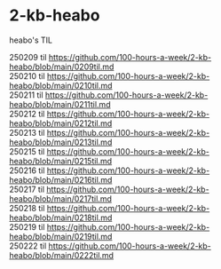 # 2-kb-heabo
heabo's TIL

250209 til https://github.com/100-hours-a-week/2-kb-heabo/blob/main/0209til.md <br/>
250210 til https://github.com/100-hours-a-week/2-kb-heabo/blob/main/0210til.md <br/>
250211 til https://github.com/100-hours-a-week/2-kb-heabo/blob/main/0211til.md <br/>
250212 til https://github.com/100-hours-a-week/2-kb-heabo/blob/main/0212til.md <br/>
250213 til https://github.com/100-hours-a-week/2-kb-heabo/blob/main/0213til.md <br/>
250215 til https://github.com/100-hours-a-week/2-kb-heabo/blob/main/0215til.md <br/>
250216 til https://github.com/100-hours-a-week/2-kb-heabo/blob/main/0216til.md <br/>
250217 til https://github.com/100-hours-a-week/2-kb-heabo/blob/main/0217til.md <br/>
250218 til https://github.com/100-hours-a-week/2-kb-heabo/blob/main/0218til.md <br/>
250219 til https://github.com/100-hours-a-week/2-kb-heabo/blob/main/0219til.md <br/>
250222 til https://github.com/100-hours-a-week/2-kb-heabo/blob/main/0222til.md <br/>

